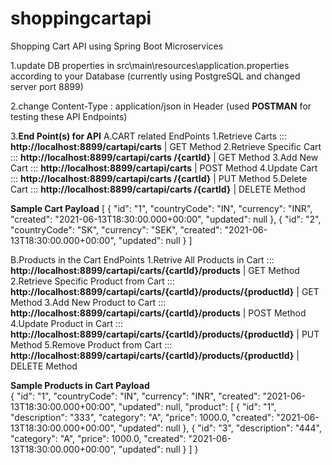 # shoppingcartapi
Shopping Cart API using Spring Boot Microservices

1.update DB properties in src\main\resources\application.properties according to your Database
(currently using PostgreSQL and changed server port 8899)

2.change Content-Type : application/json  in Header (used **POSTMAN** for testing these API Endpoints)

3.**End Point(s) for API**
  A.CART related EndPoints
      1.Retrieve Carts          ::: **http://localhost:8899/cartapi/carts**             | GET  Method
      2.Retrieve Specific Cart  ::: **http://localhost:8899/cartapi/carts /{cartId}**   | GET  Method
      3.Add New Cart            ::: **http://localhost:8899/cartapi/carts**             | POST Method
      4.Update Cart             ::: **http://localhost:8899/cartapi/carts /{cartId}**   | PUT Method
      5.Delete Cart             ::: **http://localhost:8899/cartapi/carts /{cartId}**   | DELETE Method
  
  **Sample Cart Payload**
  [
    {
        "id": "1",
        "countryCode": "IN",
        "currency": "INR",
        "created": "2021-06-13T18:30:00.000+00:00",
        "updated": null
    },
    {
        "id": "2",
        "countryCode": "SK",
        "currency": "SEK",
        "created": "2021-06-13T18:30:00.000+00:00",
        "updated": null
    }
]
 
 B.Products in the Cart EndPoints
		  1.Retrive All Products in Cart            ::: **http://localhost:8899/cartapi/carts/{cartId}/products**                 | GET  Method
      2.Retrieve Specific Product from Cart     ::: **http://localhost:8899/cartapi/carts/{cartId}/products/{productId}**     | GET  Method
      3.Add New Product to Cart                 ::: **http://localhost:8899/cartapi/carts/{cartId}/products**                 | POST Method
      4.Update Product in Cart                  ::: **http://localhost:8899/cartapi/carts/{cartId}/products/{productId}**     | PUT Method
      5.Remove Product from Cart                ::: **http://localhost:8899/cartapi/carts/{cartId}/products/{productId}**     | DELETE Method
 
      
 **Sample Products in Cart Payload**       
{
    "id": "1",
    "countryCode": "IN",
    "currency": "INR",
    "created": "2021-06-13T18:30:00.000+00:00",
    "updated": null,
    "product": [
        {
            "id": "1",
            "description": "333",
            "category": "A",
            "price": 1000.0,
            "created": "2021-06-13T18:30:00.000+00:00",
            "updated": null
        },
        {
            "id": "3",
            "description": "444",
            "category": "A",
            "price": 1000.0,
            "created": "2021-06-13T18:30:00.000+00:00",
            "updated": null
        }
    ]
}
